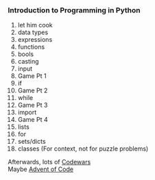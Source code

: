 ### Introduction to Programming in Python
1. let him cook
1. data types
1. expressions
1. functions
1. bools
1. casting
1. input
1. Game Pt 1
1. if
1. Game Pt 2
1. while
1. Game Pt 3
1. import
1. Game Pt 4
1. lists
1. for
1. sets/dicts
1. classes (For context, not for puzzle problems)

Afterwards, lots of [Codewars](http://codewars.com)\
Maybe [Advent of Code](https://adventofcode.com/)